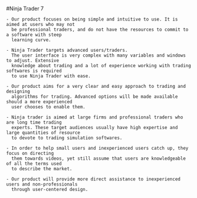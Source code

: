 #Ninja Trader 7

    - Our product focuses on being simple and intuitive to use. It is aimed at users who may not
      be professional traders, and do not have the resources to commit to a software with steep
      learning curve.

    - Ninja Trader targets advanced users/traders.
      The user interface is very complex with many variables and windows to adjust. Extensive
      knowledge about trading and a lot of experience working with trading softwares is required
      to use Ninja Trader with ease.

    - Our product aims for a very clear and easy approach to trading and designing
      algorithms for trading. Advanced options will be made available should a more experienced
      user chooses to enable them.

    - Ninja trader is aimed at large firms and professional traders who are long time trading
      experts. These target audiences usually have high expertise and large quantities of resource
      to devote to trading simulation softwares.

    - In order to help small users and inexperienced users catch up, they focus on directing
      them towards videos, yet still assume that users are knowledgeable of all the terms used
      to describe the market.
      
    - Our product will provide more direct assistance to inexperienced users and non-professionals
      through user-centered design.

